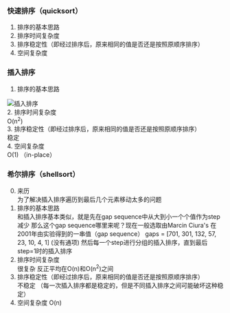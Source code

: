 ### 快速排序（quicksort）
1. 排序的基本思路  
2. 排序时间复杂度  
3. 排序稳定性（即经过排序后，原来相同的值是否还是按照原顺序排序）  
4. 空间复杂度


### 插入排序
1. 排序的基本思路   

![插入排序](https://upload.wikimedia.org/wikipedia/commons/0/0f/Insertion-sort-example-300px.gif)  
2. 排序时间复杂度  
O(n<sup>2</sup>)  
3. 排序稳定性（即经过排序后，原来相同的值是否还是按照原顺序排序）   
稳定  
4. 空间复杂度  
O(1)  （in-place）  

### 希尔排序（shellsort）  
0. 来历  
为了解决插入排序遍历到最后几个元素移动太多的问题  
1. 排序的基本思路  
和插入排序基本类似，就是先在gap sequence中从大到小一个个值作为step减少
那么这个gap sequence哪里来呢？现在一般选取由Marcin Ciura's 在2001年由实验得到的一串值（gap sequence） gaps = [701, 301, 132, 57, 23, 10, 4, 1]   (没有通项)
然后每一个step进行分组的插入排序，直到最后step=1时的插入排序
3. 排序时间复杂度  
很复杂 反正平均在O(n)和O(n<sup>2</sup>)之间
4. 排序稳定性（即经过排序后，原来相同的值是否还是按照原顺序排序）  
不稳定  （每一次插入排序都是稳定的，但是不同插入排序之间可能破坏这种稳定）
7. 空间复杂度
O(n)  

